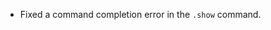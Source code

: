 * Fixed a command completion error in the `.show` command.

[grizzled-scala]: http://www.clapper.org/software/scala/grizzled-scala/
